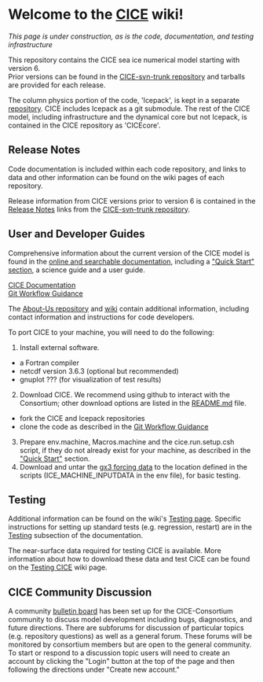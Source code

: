 # **Welcome to the [CICE](https://github.com/CICE-Consortium/CICE) wiki!**

*This page is under construction, as is the code, documentation, and testing infrastructure*

This repository contains the CICE sea ice numerical model starting with version 6.  
Prior versions can be found in the [CICE-svn-trunk repository](https://github.com/CICE-Consortium/CICE-svn-trunk) and tarballs are provided for each release.

The column physics portion of the code, 'Icepack', is kept in a separate [repository](https://github.com/CICE-Consortium/Icepack). CICE includes Icepack as a git submodule. The rest of the CICE model, including infrastructure and the dynamical core but not Icepack, is contained in the CICE repository as 'CICEcore'.   

## Release Notes  
Code documentation is included within each code repository, and links to data and other information can be found on the wiki pages of each repository.  
   
Release information from CICE versions prior to version 6 is contained in the [Release Notes](https://github.com/CICE-Consortium/CICE-svn-trunk/releases) links from the [CICE-svn-trunk repository](https://github.com/CICE-Consortium/CICE-svn-trunk).

## User and Developer Guides
Comprehensive information about the current version of the CICE model is found in the [online and searchable documentation](https://cice-consortium.github.io/CICE/), including a 
["Quick Start" section](https://cice-consortium.github.io/CICE/cice_2_quick_start.html), a science guide and a user guide.

[CICE Documentation](https://cice-consortium.github.io/CICE/)    
[Git Workflow Guidance](https://github.com/CICE-Consortium/About-Us/wiki/Git-Workflow-Guidance)

The [About-Us repository](https://github.com/CICE-Consortium/About-Us) and [wiki](https://github.com/CICE-Consortium/About-Us/wiki) contain additional information, including contact information and instructions for code developers.

To port CICE to your machine, you will need to do the following:
1.  Install external software.
+ a Fortran compiler
+ netcdf version 3.6.3 (optional but recommended)
+ gnuplot ??? (for visualization of test results)
2.  Download CICE.  We recommend using github to interact with the Consortium; other download options are listed in the [README.md](https://github.com/CICE-Consortium/CICE/blob/master/README.md) file.
+ fork the CICE and Icepack repositories
+ clone the code as described in the [Git Workflow Guidance](https://github.com/CICE-Consortium/About-Us/wiki/Git-Workflow-Guidance)
3.  Prepare env.machine, Macros.machine and the cice.run.setup.csh script, if they do not already exist for your machine, as described in the ["Quick Start"](https://cice-consortium.github.io/CICE/cice_2_quick_start.html) section.
4. Download and untar the [gx3 forcing data](https://github.com/CICE-Consortium/CICE/wiki/Testing-CICE) to the location defined in the scripts (ICE_MACHINE_INPUTDATA in the env file), for basic testing.

## Testing
Additional information can be found on the wiki's [Testing page](https://github.com/CICE-Consortium/CICE/wiki/Testing-CICE). Specific instructions for setting up standard tests (e.g. regression, restart) are in the 
[Testing](https://cice-consortium.github.io/CICE/cice_7_testing.html) subsection of the documentation.

The near-surface data required for testing CICE is available. More information about how to download these data and test CICE can be found on the [Testing CICE](https://github.com/CICE-Consortium/CICE/wiki/Testing-CICE) wiki page. 

## CICE Community Discussion
A community [bulletin board](https://bb.cgd.ucar.edu/forums/cice-consortium-model-development) has been set up for the CICE-Consortium community to discuss model development including bugs, diagnostics, and future directions. There are subforums for discussion of particular topics (e.g. repository questions) as well as a general forum. These forums will be monitored by consortium members but are open to the general community. To start or respond to a discussion topic users will need to create an account by clicking the "Login" button at the top of the page and then following the directions under "Create new account."
